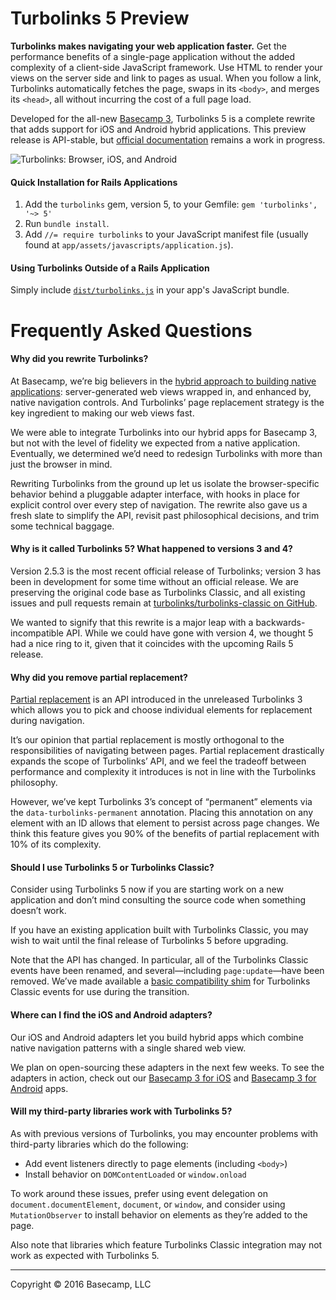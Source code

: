 # Turbolinks 5 Preview

**Turbolinks makes navigating your web application faster.** Get the performance benefits of a single-page application without the added complexity of a client-side JavaScript framework. Use HTML to render your views on the server side and link to pages as usual. When you follow a link, Turbolinks automatically fetches the page, swaps in its `<body>`, and merges its `<head>`, all without incurring the cost of a full page load.

Developed for the all-new [Basecamp 3](https://basecamp.com/3/), Turbolinks 5 is a complete rewrite that adds support for iOS and Android hybrid applications. This preview release is API-stable, but [official documentation](https://github.com/turbolinks/turbolinks/tree/docs#readme) remains a work in progress.

<img src="https://cloud.githubusercontent.com/assets/2603/12763271/18ded8e8-c9b9-11e5-9210-791e6ca21df4.gif" alt="Turbolinks: Browser, iOS, and Android">

#### Quick Installation for Rails Applications

1. Add the `turbolinks` gem, version 5, to your Gemfile: `gem 'turbolinks', '~> 5'`
2. Run `bundle install`.
3. Add `//= require turbolinks` to your JavaScript manifest file (usually found at `app/assets/javascripts/application.js`).

#### Using Turbolinks Outside of a Rails Application

Simply include [`dist/turbolinks.js`](dist/turbolinks.js) in your app's JavaScript bundle.

# Frequently Asked Questions

#### Why did you rewrite Turbolinks?

At Basecamp, we’re big believers in the [hybrid approach to building native applications](https://signalvnoise.com/posts/3743-hybrid-sweet-spot-native-navigation-web-content): server-generated web views wrapped in, and enhanced by, native navigation controls. And Turbolinks’ page replacement strategy is the key ingredient to making our web views fast.

We were able to integrate Turbolinks into our hybrid apps for Basecamp 3, but not with the level of fidelity we expected from a native application. Eventually, we determined we’d need to redesign Turbolinks with more than just the browser in mind.

Rewriting Turbolinks from the ground up let us isolate the browser-specific behavior behind a pluggable adapter interface,  with hooks in place for explicit control over every step of navigation. The rewrite also gave us a fresh slate to simplify the API, revisit past philosophical decisions, and trim some technical baggage.

#### Why is it called Turbolinks 5? What happened to versions 3 and 4?

Version 2.5.3 is the most recent official release of Turbolinks; version 3 has been in development for some time without an official release. We are preserving the original code base as Turbolinks Classic, and all existing issues and pull requests remain at [turbolinks/turbolinks-classic on GitHub](https://github.com/turbolinks/turbolinks-classic).

We wanted to signify that this rewrite is a major leap with a backwards-incompatible API. While we could have gone with version 4, we thought 5 had a nice ring to it, given that it coincides with the upcoming Rails 5 release.

#### Why did you remove partial replacement?

[Partial replacement](https://github.com/rails/turbolinks#partial-replacement-30) is an API introduced in the unreleased Turbolinks 3 which allows you to pick and choose individual elements for replacement during navigation.

It’s our opinion that partial replacement is mostly orthogonal to the responsibilities of navigating between pages. Partial replacement drastically expands the scope of Turbolinks’ API, and we feel the tradeoff between performance and complexity it introduces is not in line with the Turbolinks philosophy.

However, we’ve kept Turbolinks 3’s concept of “permanent” elements via the `data-turbolinks-permanent` annotation. Placing this annotation on any element with an ID allows that element to persist across page changes. We think this feature gives you 90% of the benefits of partial replacement with 10% of its complexity.

#### Should I use Turbolinks 5 or Turbolinks Classic?

Consider using Turbolinks 5 now if you are starting work on a new application and don’t mind consulting the source code when something doesn’t work.

If you have an existing application built with Turbolinks Classic, you may wish to wait until the final release of Turbolinks 5 before upgrading.

Note that the API has changed. In particular, all of the Turbolinks Classic events have been renamed, and several—including `page:update`—have been removed. We’ve made available a [basic compatibility shim](src/turbolinks/compatibility.coffee) for Turbolinks Classic events for use during the transition.

#### Where can I find the iOS and Android adapters?

Our iOS and Android adapters let you build hybrid apps which combine native navigation patterns with a single shared web view.

We plan on open-sourcing these adapters in the next few weeks. To see the adapters in action, check out our [Basecamp 3 for iOS](https://itunes.apple.com/us/app/id1015603248) and [Basecamp 3 for Android](https://play.google.com/store/apps/details?id=com.basecamp.bc3) apps.

#### Will my third-party libraries work with Turbolinks 5?

As with previous versions of Turbolinks, you may encounter problems with third-party libraries which do the following:

* Add event listeners directly to page elements (including `<body>`)
* Install behavior on `DOMContentLoaded` or `window.onload`

To work around these issues, prefer using event delegation on `document.documentElement`, `document`, or `window`, and consider using `MutationObserver` to install behavior on elements as they’re added to the page.

Also note that libraries which feature Turbolinks Classic integration may not work as expected with Turbolinks 5.


---

Copyright © 2016 Basecamp, LLC
